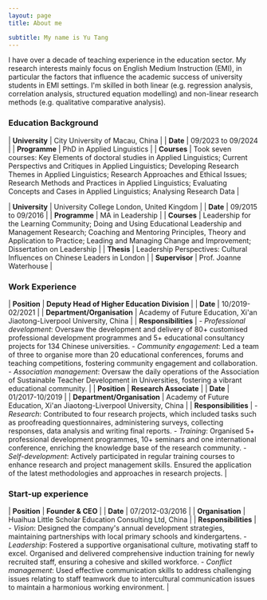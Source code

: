```yaml
---
layout: page
title: About me

subtitle: My name is Yu Tang
---
```


I have over a decade of teaching experience in the education sector. My research interests mainly focus on English Medium Instruction (EMI), in particular the factors that influence the academic success of university students in EMI settings. I'm skilled in both linear (e.g. regression analysis, correlation analysis, structured equation modelling) and non-linear research methods (e.g. qualitative comparative analysis).


### Education Background


| **University** | City University of Macau, China |
| **Date** | 09/2023 to 09/2024 |
| **Programme** | PhD in Applied Linguistics |
| **Courses** | Took seven courses: Key Elements of doctoral studies in Applied Linguistics; Current Perspectivs and Critiques in Applied Linguistics; Developing Research Themes in Applied Linguistics; Research Approaches and Ethical Issues; Research Methods and Practices in Applied Linguistics; Evaluating Concepts and Cases in Applied Linguistics; Analysing Research Data |

| **University** | University College London, United Kingdom |
| **Date** | 09/2015 to 09/2016 |
| **Programme** | MA in Leadership |
| **Courses** | Leadership for the Learning Community; Doing and Using Educational Leadership and Management Research; Coaching and Mentoring Principles, Theory and Application to Practice; Leading and Managing Change and Improvement; Dissertation on Leadership |
| **Thesis** | Leadership Perspectives: Cultural Influences on Chinese Leaders in London | 
| **Supervisor** | Prof. Joanne Waterhouse |


### Work Experience


| **Position** | **Deputy Head of Higher Education Division** |
| **Date** | 10/2019-02/2021 |
| **Department/Organisation** | Academy of Future Education, Xi'an Jiaotong-Liverpool University, China |
| **Responsibilities** | - *Professional development*: Oversaw the development and delivery of 80+ customised professional development programmes and 5+ educational consultancy projects for 134 Chinese universities. - *Community engagement*: Led a team of three to organise more than 20 educational conferences, forums and teaching competitions, fostering community engagement and collaboration. -	*Association management*: Oversaw the daily operations of the Association of Sustainable Teacher Development in Universities, fostering a vibrant educational community. |
| **Position** | **Research Associate** |
| **Date** | 01/2017-10/2019 |
| **Department/Organisation** | Academy of Future Education, Xi'an Jiaotong-Liverpool University, China |
| **Responsibilities** | - *Research*: Contributed to four research projects, which included tasks such as proofreading questionnaires, administering surveys, collecting responses, data analysis and writing final reports. - *Training*: Organised 5+ professional development programmes, 10+ seminars and one international conference, enriching the knowledge base of the research community. - *Self-development*: Actively participated in regular training courses to enhance research and project management skills. Ensured the application of the latest methodologies and approaches in research projects. |


### Start-up experience


| **Position** | **Founder & CEO** |
| **Date** | 07/2012-03/2016 |
| **Organisation** | Huaihua Little Scholar Education Consulting Ltd, China |
| **Responsibilities** | -	*Vision*: Designed the company's annual development strategies, maintaining partnerships with local primary schools and kindergartens. - *Leadership*: Fostered a supportive organisational culture, motivating staff to excel. Organised and delivered comprehensive induction training for newly recruited staff, ensuring a cohesive and skilled workforce. - *Conflict management*: Used effective communication skills to address challenging issues relating to staff teamwork due to intercultural communication issues to maintain a harmonious working environment. |
